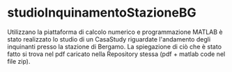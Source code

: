 # studioInquinamentoStazioneBG
Utilizzano la piattaforma di calcolo numerico e programmazione MATLAB è stato realizzato lo studio di un CasaStudy
riguardate l'andamento degli inquinanti presso la stazione di Bergamo. La spiegazione di ciò che è stato fatto
si trova nel pdf caricato nella Repository stessa (pdf + matlab code nel file zip).
